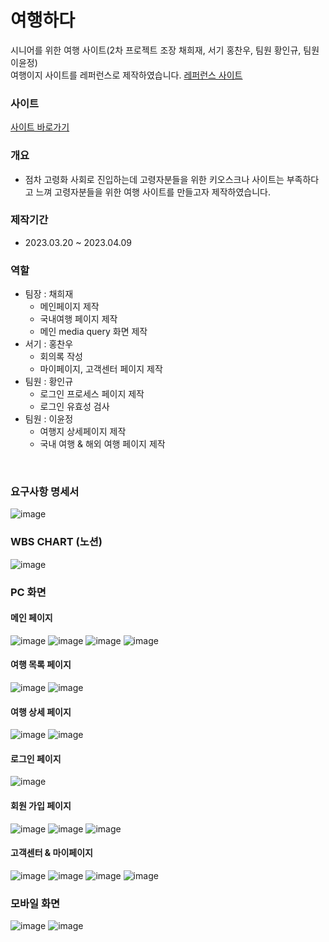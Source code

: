 # 여행하다
시니어를 위한 여행 사이트(2차 프로젝트 조장 채희재, 서기 홍찬우, 팀원 황인규, 팀원 이윤정)<br>
여행이지 사이트를 레퍼런스로 제작하였습니다. [레퍼런스 사이트](https://www.kyowontour.com/)

### 사이트
[사이트 바로가기](https://heejae101.github.io/)

### 개요
 - 점차 고령화 사회로 진입하는데 고령자분들을 위한 키오스크나 사이트는 부족하다고 느껴 고령자분들을 위한 여행 사이트를 만들고자 제작하였습니다.

### 제작기간
 - 2023.03.20 ~ 2023.04.09

### 역할
 - 팀장 : 채희재
   - 메인페이지 제작
   - 국내여행 페이지 제작
   - 메인 media query 화면 제작
 - 서기 : 홍찬우
   - 회의록 작성
   - 마이페이지, 고객센터 페이지 제작
 - 팀원 : 황인규
   - 로그인 프로세스 페이지 제작
   - 로그인 유효성 검사
 - 팀원 : 이윤정
   - 여행지 상세페이지 제작
   - 국내 여행 & 해외 여행 페이지 제작
 <br>

### 요구사항 명세서 
![image](https://github.com/heejae101/heejae101.github.io/assets/81417568/4a883388-662e-4f6b-8bf5-9008c7026730)

### WBS CHART (노션)
![image](https://github.com/heejae101/heejae101.github.io/assets/81417568/707f8830-1bab-4a13-b156-d1ba75682f0d)

### PC 화면 
 #### 메인 페이지 
![image](https://github.com/heejae101/heejae101.github.io/assets/81417568/29168339-fa6c-4e15-8d4d-e4bee76fe63e)
![image](https://github.com/heejae101/heejae101.github.io/assets/81417568/1ddde56c-d963-4a85-8b98-74a706c9eae5)
![image](https://github.com/heejae101/heejae101.github.io/assets/81417568/a93cfd03-a09f-4dac-8b47-00526fff8f99)
![image](https://github.com/heejae101/heejae101.github.io/assets/81417568/3cf0d709-6db7-4011-ad23-613361b703fe)

 #### 여행 목록 페이지
![image](https://github.com/heejae101/heejae101.github.io/assets/81417568/8da5c3e1-1191-4aec-8ae8-86ee35895053)
![image](https://github.com/heejae101/heejae101.github.io/assets/81417568/98fe449e-3fd4-4e8b-9d9d-14e418b0be24)

 #### 여행 상세 페이지
![image](https://github.com/heejae101/heejae101.github.io/assets/81417568/d2117701-77fa-43a1-8513-c0a273a45c86)
![image](https://github.com/heejae101/heejae101.github.io/assets/81417568/2a054feb-0dc8-4dd0-a011-36e861658ca1)

 #### 로그인 페이지
![image](https://github.com/heejae101/heejae101.github.io/assets/81417568/f438b119-1ee4-4d8d-8bd5-ccc31d508055)
 #### 회원 가입 페이지
![image](https://github.com/heejae101/heejae101.github.io/assets/81417568/20f183df-cd09-471c-a0dd-4bb1889c7047)
![image](https://github.com/heejae101/heejae101.github.io/assets/81417568/0bfe7c3b-abc1-487c-b76a-81df379732bf)
![image](https://github.com/heejae101/heejae101.github.io/assets/81417568/76c60a5a-45f7-4fd9-9058-5ec9a9382e07)

 #### 고객센터 & 마이페이지
![image](https://github.com/heejae101/heejae101.github.io/assets/81417568/f583c158-6dcf-48e7-b6a4-a510205a8bff)
![image](https://github.com/heejae101/heejae101.github.io/assets/81417568/9dc88fc1-066d-4e17-8cbc-a7a5a258ca95)
![image](https://github.com/heejae101/heejae101.github.io/assets/81417568/3bf60650-42a4-4dc8-bc71-4637ee5ade65)
![image](https://github.com/heejae101/heejae101.github.io/assets/81417568/8db0fd28-359e-43f3-9eb8-20c30c03a99d)


### 모바일 화면
![image](https://github.com/heejae101/heejae101.github.io/assets/81417568/baa83ce3-c94d-49c1-9653-4b547e5992bf)
![image](https://github.com/heejae101/heejae101.github.io/assets/81417568/de4ee46a-8582-42e9-a56a-f80c58ebca30)

